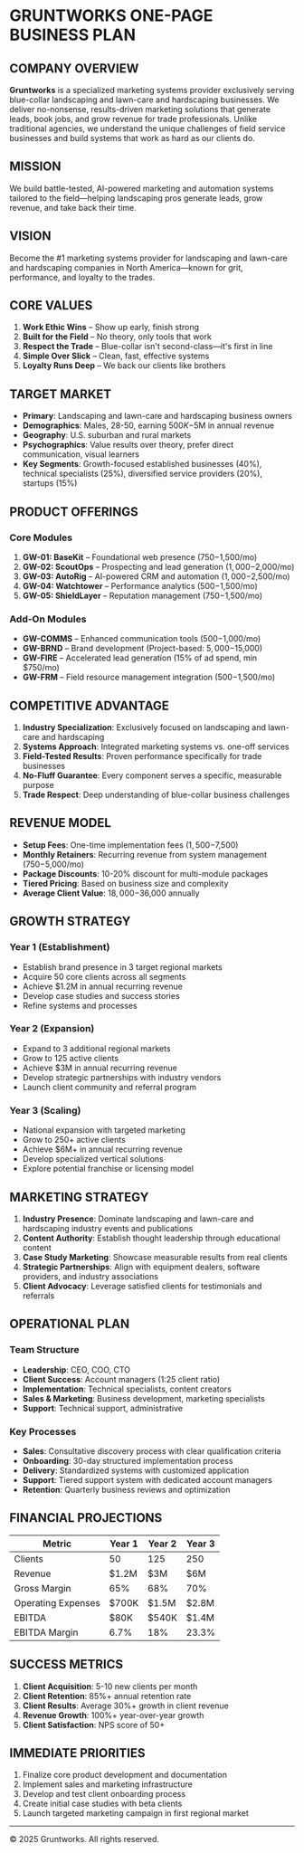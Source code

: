 # GRUNTWORKS ONE-PAGE BUSINESS PLAN

## COMPANY OVERVIEW
**Gruntworks** is a specialized marketing systems provider exclusively serving blue-collar landscaping and lawn-care and hardscaping businesses. We deliver no-nonsense, results-driven marketing solutions that generate leads, book jobs, and grow revenue for trade professionals. Unlike traditional agencies, we understand the unique challenges of field service businesses and build systems that work as hard as our clients do.

## MISSION
We build battle-tested, AI-powered marketing and automation systems tailored to the field—helping landscaping pros generate leads, grow revenue, and take back their time.

## VISION
Become the #1 marketing systems provider for landscaping and lawn-care and hardscaping companies in North America—known for grit, performance, and loyalty to the trades.

## CORE VALUES
1. **Work Ethic Wins** – Show up early, finish strong
2. **Built for the Field** – No theory, only tools that work
3. **Respect the Trade** – Blue-collar isn't second-class—it's first in line
4. **Simple Over Slick** – Clean, fast, effective systems
5. **Loyalty Runs Deep** – We back our clients like brothers

## TARGET MARKET
- **Primary**: Landscaping and lawn-care and hardscaping business owners
- **Demographics**: Males, 28-50, earning $500K-$5M in annual revenue
- **Geography**: U.S. suburban and rural markets
- **Psychographics**: Value results over theory, prefer direct communication, visual learners
- **Key Segments**: Growth-focused established businesses (40%), technical specialists (25%), diversified service providers (20%), startups (15%)

## PRODUCT OFFERINGS
### Core Modules
1. **GW-01: BaseKit** – Foundational web presence ($750-$1,500/mo)
2. **GW-02: ScoutOps** – Prospecting and lead generation ($1,000-$2,000/mo)
3. **GW-03: AutoRig** – AI-powered CRM and automation ($1,000-$2,500/mo)
4. **GW-04: Watchtower** – Performance analytics ($500-$1,500/mo)
5. **GW-05: ShieldLayer** – Reputation management ($750-$1,500/mo)

### Add-On Modules
- **GW-COMMS** – Enhanced communication tools ($500-$1,000/mo)
- **GW-BRND** – Brand development (Project-based: $5,000-$15,000)
- **GW-FIRE** – Accelerated lead generation (15% of ad spend, min $750/mo)
- **GW-FRM** – Field resource management integration ($500-$1,500/mo)

## COMPETITIVE ADVANTAGE
1. **Industry Specialization**: Exclusively focused on landscaping and lawn-care and hardscaping
2. **Systems Approach**: Integrated marketing systems vs. one-off services
3. **Field-Tested Results**: Proven performance specifically for trade businesses
4. **No-Fluff Guarantee**: Every component serves a specific, measurable purpose
5. **Trade Respect**: Deep understanding of blue-collar business challenges

## REVENUE MODEL
- **Setup Fees**: One-time implementation fees ($1,500-$7,500)
- **Monthly Retainers**: Recurring revenue from system management ($750-$5,000/mo)
- **Package Discounts**: 10-20% discount for multi-module packages
- **Tiered Pricing**: Based on business size and complexity
- **Average Client Value**: $18,000-$36,000 annually

## GROWTH STRATEGY
### Year 1 (Establishment)
- Establish brand presence in 3 target regional markets
- Acquire 50 core clients across all segments
- Achieve $1.2M in annual recurring revenue
- Develop case studies and success stories
- Refine systems and processes

### Year 2 (Expansion)
- Expand to 3 additional regional markets
- Grow to 125 active clients
- Achieve $3M in annual recurring revenue
- Develop strategic partnerships with industry vendors
- Launch client community and referral program

### Year 3 (Scaling)
- National expansion with targeted marketing
- Grow to 250+ active clients
- Achieve $6M+ in annual recurring revenue
- Develop specialized vertical solutions
- Explore potential franchise or licensing model

## MARKETING STRATEGY
1. **Industry Presence**: Dominate landscaping and lawn-care and hardscaping industry events and publications
2. **Content Authority**: Establish thought leadership through educational content
3. **Case Study Marketing**: Showcase measurable results from real clients
4. **Strategic Partnerships**: Align with equipment dealers, software providers, and industry associations
5. **Client Advocacy**: Leverage satisfied clients for testimonials and referrals

## OPERATIONAL PLAN
### Team Structure
- **Leadership**: CEO, COO, CTO
- **Client Success**: Account managers (1:25 client ratio)
- **Implementation**: Technical specialists, content creators
- **Sales & Marketing**: Business development, marketing specialists
- **Support**: Technical support, administrative

### Key Processes
- **Sales**: Consultative discovery process with clear qualification criteria
- **Onboarding**: 30-day structured implementation process
- **Delivery**: Standardized systems with customized application
- **Support**: Tiered support system with dedicated account managers
- **Retention**: Quarterly business reviews and optimization

## FINANCIAL PROJECTIONS

| Metric | Year 1 | Year 2 | Year 3 |
|--------|--------|--------|--------|
| Clients | 50 | 125 | 250 |
| Revenue | $1.2M | $3M | $6M |
| Gross Margin | 65% | 68% | 70% |
| Operating Expenses | $700K | $1.5M | $2.8M |
| EBITDA | $80K | $540K | $1.4M |
| EBITDA Margin | 6.7% | 18% | 23.3% |

## SUCCESS METRICS
1. **Client Acquisition**: 5-10 new clients per month
2. **Client Retention**: 85%+ annual retention rate
3. **Client Results**: Average 30%+ growth in client revenue
4. **Revenue Growth**: 100%+ year-over-year growth
5. **Client Satisfaction**: NPS score of 50+

## IMMEDIATE PRIORITIES
1. Finalize core product development and documentation
2. Implement sales and marketing infrastructure
3. Develop and test client onboarding process
4. Create initial case studies with beta clients
5. Launch targeted marketing campaign in first regional market

---

© 2025 Gruntworks. All rights reserved.
